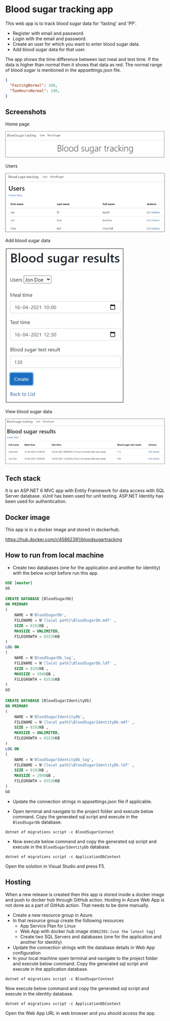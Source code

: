 # Blood sugar tracking app

This web app is to track blood sugar data for 'fasting' and 'PP'.

- Register with email and password.
- Login with the email and password.
- Create an user for which you want to enter blood sugar data.
- Add blood sugar data for that user.

The app shows the time difference between last meal and test time. If the data is higher than normal
then it shows that data as red. The normal range of blood sugar is mentioned in the appsettings.json file.

```json
{
  "FastingNormal": 100,
  "TwoHoursNormal": 140,
}
```

## Screenshots

Home page

![Home page](https://github.com/Arnab-Developer/BloodSugarTracking/blob/main/Assets/HomePage.jpg)

Users

![Users](https://github.com/Arnab-Developer/BloodSugarTracking/blob/main/Assets/Users.jpg)

Add blood sugar data

![Add blood sugar data](https://github.com/Arnab-Developer/BloodSugarTracking/blob/main/Assets/AddBloodSugar.jpg)

View blood sugar data

![View blood sugar data](https://github.com/Arnab-Developer/BloodSugarTracking/blob/main/Assets/BloodSugarData.jpg)

## Tech stack

It is an ASP.NET 6 MVC app with Entity Framework for data access with SQL Server database. xUnit has been used for 
unit testing. ASP.NET Identity has been used for authentication.

## Docker image

This app is in a docker image and stored in dockerhub.

https://hub.docker.com/r/45862391/bloodsugartracking

## How to run from local machine

- Create two databases (one for the application and another for identity) with the below script before run this app.

```sql
USE [master]
GO

CREATE DATABASE [BloodSugarDb]
ON PRIMARY
( 
    NAME = N'BloodSugarDb', 
    FILENAME = N'[local path]\BloodSugarDb.mdf' , 
    SIZE = 8192KB , 
    MAXSIZE = UNLIMITED, 
    FILEGROWTH = 65536KB 
)
LOG ON 
( 
    NAME = N'BloodSugarDb_log', 
    FILENAME = N'[local path]\BloodSugarDb.ldf' , 
    SIZE = 8192KB , 
    MAXSIZE = 2048GB , 
    FILEGROWTH = 65536KB 
)
GO

CREATE DATABASE [BloodSugarIdentityDb]
ON PRIMARY
( 
    NAME = N'BloodSugarIdentityDb', 
    FILENAME = N'[local path]\BloodSugarIdentityDb.mdf' , 
    SIZE = 8192KB , 
    MAXSIZE = UNLIMITED, 
    FILEGROWTH = 65536KB 
)
LOG ON 
( 
    NAME = N'BloodSugarIdentityDb_log', 
    FILENAME = N'[local path]\BloodSugarIdentityDb.ldf' , 
    SIZE = 8192KB , 
    MAXSIZE = 2048GB , 
    FILEGROWTH = 65536KB 
)
GO
```

- Update the connection strings in appsettings.json file if applicable.

- Open terminal and navigate to the project folder and execute below command. Copy the generated 
sql script and execute in the `BloodSugarDb` database.

```
dotnet ef migrations script -c BloodSugarContext
```

- Now execute below command and copy the generated sql script and execute in the `BloodSugarIdentityDb` database.

```
dotnet ef migrations script -c ApplicationDbContext
```

Open the solution in Visual Studio and press F5.

## Hosting

When a new release is created then this app is stored inside a docker image and push to docker hub through GitHub action. 
Hosting in Azure Web App is not done as a part of GitHub action. That needs to be done manually.

- Create a new resource group in Azure.
- In that resource group create the following resources
  - App Service Plan for Linux
  - Web App with docker hub image `45862391:[use the latest tag]`
  - Create two SQL Servers and databases (one for the application and another for identity)
- Update the connection strings with the database details in Web App configuration
- In your local machine open terminal and navigate to the project folder and execute below command. Copy the generated 
sql script and execute in the application database.

```
dotnet ef migrations script -c BloodSugarContext
```

Now execute below command and copy the generated sql script and execute in the identity database.

```
dotnet ef migrations script -c ApplicationDbContext
```

Open the Web App URL in web browser and you should access the app.